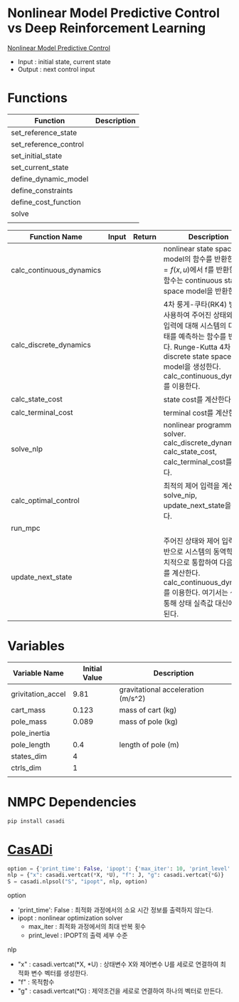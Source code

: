 # Nonlinear Model Predictive Control vs Deep Reinforcement Learning

[Nonlinear Model Predictive Control](https://wontothree.github.io/cartpole/mpc/)

- Input : initial state, current state
- Output : next control input

# Functions

|Function|Description|
|---|---|
|set_reference_state||
|set_reference_control||
|set_initial_state||
|set_current_state||
|define_dynamic_model||
|define_constraints||
|define_cost_function||
|solve||
|||

|Function Name|Input|Return|Description|
|---|---|---|---|
|calc_continuous_dynamics|||nonlinear state space model의 함수를 반환한다. $\dot{x} = f(x, u)$에서 f를 반환한다. 이 함수는 continuous state space model을 반환한다.|
|calc_discrete_dynamics|||4차 룽게-쿠타(RK4) 방법을 사용하여 주어진 상태와 제어 입력에 대해 시스템의 다음 상태를 예측하는 함수를 반환한다. Runge-Kutta 4차 방법은 discrete state space model을 생성한다. calc_continuous_dynamics를 이용한다.|
|calc_state_cost|||state cost를 계산한다.|
|calc_terminal_cost|||terminal cost를 계산한다.|
|solve_nlp|||nonlinear programming solver. calc_discrete_dynamics, calc_state_cost, calc_terminal_cost를 이용한다.|
|calc_optimal_control|||최적의 제어 입력을 계산한다. solve_nip, update_next_state을 이용한다.|
|run_mpc||||
|update_next_state|||주어진 상태와 제어 입력을 기반으로 시스템의 동역학을 수치적으로 통합하여 다음 상태를 계산한다. calc_continuous_dynamics를 이용한다. 여기서는 센서를 통해 상태 실측값 대신에 사용된다.|

# Variables

|Variable Name|Initial Value|Description|
|---|---|---|
|grivitation_accel|9.81|gravitational acceleration (m/s^2)|
|cart_mass|0.123|mass of cart (kg)|
|pole_mass|0.089|mass of pole (kg)|
|pole_inertia|||
|pole_length|0.4|length of pole (m)|
|states_dim|4||
|ctrls_dim|1||
||||

# NMPC Dependencies

```bash
pip install casadi
```

# [CasADi](https://web.casadi.org/)

```py
option = {'print_time': False, 'ipopt': {'max_iter': 10, 'print_level': 0}}
nlp = {"x": casadi.vertcat(*X, *U), "f": J, "g": casadi.vertcat(*G)}
S = casadi.nlpsol("S", "ipopt", nlp, option)
```

option

- 'print_time': False : 최적화 과정에서의 소요 시간 정보를 출력하지 않는다.
- ipopt : nonlinear optimization solver
    - max_iter : 최적화 과정에서의 최대 반복 횟수
    - print_level : IPOPT의 출력 세부 수준

nlp

- "x" : casadi.vertcat(*X, *U) : 상태변수 X와 제어변수 U를 세로로 연결하여 최적화 변수 벡터를 생성한다.
- "f" : 목적함수
- "g" : casadi.vertcat(*G) : 제약조건을 세로로 연결하여 하나의 벡터로 만든다.